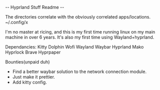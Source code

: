 -- Hyprland Stuff Readme --

The directories correlate with the obviously correlated apps/locations.
~/.config/x

I'm no master at ricing, and this is my first time running linux on my main machine in over 6 years. It's also my first time using Wayland+hyprland.


Dependancies:
Kitty
Dolphin
Wofi
Wayland
Waybar
Hyprland
Mako
Hyprlock
Brave
Hyprpaper

Bounties(unpaid duh)
- Find a better waybar solution to the network connection module.
- Just make it prettier.
- Add kitty config.
